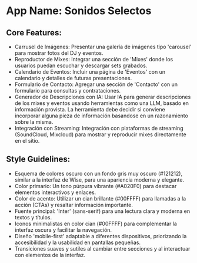 # **App Name**: Sonidos Selectos

## Core Features:

- Carrusel de Imágenes: Presentar una galería de imágenes tipo 'carousel' para mostrar fotos del DJ y eventos.
- Reproductor de Mixes: Integrar una sección de 'Mixes' donde los usuarios puedan escuchar y descargar sets grabados.
- Calendario de Eventos: Incluir una página de 'Eventos' con un calendario y detalles de futuras presentaciones.
- Formulario de Contacto: Agregar una sección de 'Contacto' con un formulario para consultas y contrataciones.
- Generador de Descripciones con IA: Usar IA para generar descripciones de los mixes y eventos usando herramientas como una LLM, basado en información provista. La herramienta debe decidir si conviene incorporar alguna pieza de información basandose en un razonamiento sobre la misma.
- Integración con Streaming: Integración con plataformas de streaming (SoundCloud, Mixcloud) para mostrar y reproducir mixes directamente en el sitio.

## Style Guidelines:

- Esquema de colores oscuro con un fondo gris muy oscuro (#121212), similar a la interfaz de Wise, para una apariencia moderna y elegante.
- Color primario: Un tono púrpura vibrante (#A020F0) para destacar elementos interactivos y enlaces.
- Color de acento: Utilizar un cian brillante (#00FFFF) para llamadas a la acción (CTAs) y resaltar información importante.
- Fuente principal: 'Inter' (sans-serif) para una lectura clara y moderna en textos y títulos.
- Iconos minimalistas en color cian (#00FFFF) para complementar la interfaz oscura y facilitar la navegación.
- Diseño 'mobile-first' adaptable a diferentes dispositivos, priorizando la accesibilidad y la usabilidad en pantallas pequeñas.
- Transiciones suaves y sutiles al cambiar entre secciones y al interactuar con elementos de la interfaz.